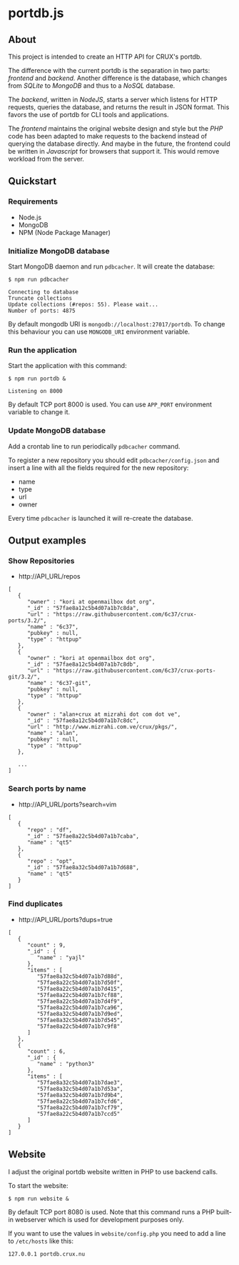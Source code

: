 # portdb.js

## About

This project is intended to create an HTTP API for CRUX's portdb.  
  
The difference with the current portdb is the separation in two parts:
_frontend_ and _backend._ Another difference is the database, which changes from
_SQLite_ to _MongoDB_ and thus to a _NoSQL_ database.  
  
The _backend_, written in _NodeJS_, starts a server which listens for HTTP requests,
queries the database, and returns the result in JSON format. This favors the use
of portdb for CLI tools and applications.  
  
The _frontend_ maintains the original website design and style but the _PHP_ code has
been adapted to make requests to the backend instead of querying the database directly.
And maybe in the future, the frontend could be written in _Javascript_ for browsers
that support it. This would remove workload from the server.


## Quickstart


### Requirements

 * Node.js
 * MongoDB
 * NPM (Node Package Manager)


### Initialize MongoDB database

Start MongoDB daemon and run ``pdbcacher``. It will create the database:
```
$ npm run pdbcacher

Connecting to database
Truncate collections
Update collections (#repos: 55). Please wait...
Number of ports: 4875
```

By default mongodb URI is ``mongodb://localhost:27017/portdb``. To change
this behaviour you can use ``MONGODB_URI`` environment variable.


### Run the application

Start the application with this command:
```
$ npm run portdb &

Listening on 8000
```

By default TCP port 8000 is used.  You can use ``APP_PORT`` environment
variable to change it.


### Update MongoDB database

Add a crontab line to run periodically ``pdbcacher`` command. 
  
To register a new repository you should edit ``pdbcacher/config.json`` and insert
a line with all the fields required for the new repository: 
 * name
 * type
 * url
 * owner

Every time ``pdbcacher`` is launched it will re-create the database.



## Output examples

### Show Repositories

 * http://API_URL/repos
```
[
   {
      "owner" : "kori at openmailbox dot org",
      "_id" : "57fae8a12c5b4d07a1b7c8da",
      "url" : "https://raw.githubusercontent.com/6c37/crux-ports/3.2/",
      "name" : "6c37",
      "pubkey" : null,
      "type" : "httpup"
   },
   {
      "owner" : "kori at openmailbox dot org",
      "_id" : "57fae8a12c5b4d07a1b7c8db",
      "url" : "https://raw.githubusercontent.com/6c37/crux-ports-git/3.2/",
      "name" : "6c37-git",
      "pubkey" : null,
      "type" : "httpup"
   },
   {
      "owner" : "alan+crux at mizrahi dot com dot ve",
      "_id" : "57fae8a12c5b4d07a1b7c8dc",
      "url" : "http://www.mizrahi.com.ve/crux/pkgs/",
      "name" : "alan",
      "pubkey" : null,
      "type" : "httpup"
   },
   
   ...
]
```


### Search ports by name

 * http://API_URL/ports?search=vim
```
[
   {
      "repo" : "df",
      "_id" : "57fae8a22c5b4d07a1b7caba",
      "name" : "qt5"
   },
   {
      "repo" : "opt",
      "_id" : "57fae8a32c5b4d07a1b7d688",
      "name" : "qt5"
   }
]
```


### Find duplicates

 * http://API_URL/ports?dups=true
```
[
   {
      "count" : 9,
      "_id" : {
         "name" : "yajl"
      },
      "items" : [
         "57fae8a32c5b4d07a1b7d88d",
         "57fae8a22c5b4d07a1b7d50f",
         "57fae8a22c5b4d07a1b7d415",
         "57fae8a22c5b4d07a1b7cf88",
         "57fae8a22c5b4d07a1b7d4f9",
         "57fae8a22c5b4d07a1b7ca96",
         "57fae8a32c5b4d07a1b7d9ed",
         "57fae8a32c5b4d07a1b7d545",
         "57fae8a22c5b4d07a1b7c9f8"
      ]
   },
   {
      "count" : 6,
      "_id" : {
         "name" : "python3"
      },
      "items" : [
         "57fae8a32c5b4d07a1b7dae3",
         "57fae8a32c5b4d07a1b7d53a",
         "57fae8a32c5b4d07a1b7d9b4",
         "57fae8a22c5b4d07a1b7cfd6",
         "57fae8a22c5b4d07a1b7cf79",
         "57fae8a22c5b4d07a1b7ccd5"
      ]
   }
]
```

## Website

I adjust the original portdb website written in PHP to use backend calls. 
  
To start the website:
```
$ npm run website &
```
By default TCP port 8080 is used. 
Note that this command runs a PHP built-in webserver which is used for
development purposes only.  
  
If you want to use the values in ``website/config.php`` you need to add a line to
``/etc/hosts`` like this:
```
127.0.0.1 portdb.crux.nu
```

